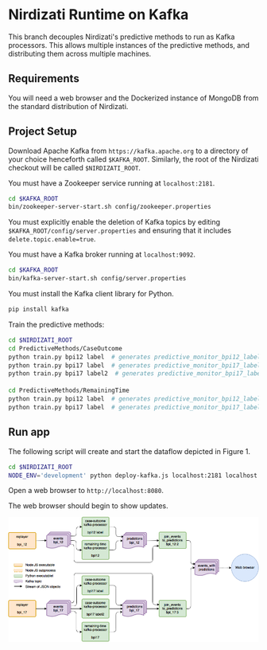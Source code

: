 # Nirdizati Runtime on Kafka #
This branch decouples Nirdizati's predictive methods to run as Kafka processors.  This allows multiple instances of the predictive methods, and distributing them across multiple machines.

## Requirements ##
You will need a web browser and the Dockerized instance of MongoDB from the standard distribution of Nirdizati.

## Project Setup
Download Apache Kafka from ``https://kafka.apache.org`` to a directory of your choice henceforth called `$KAFKA_ROOT`.  Similarly, the root of the Nirdizati checkout will be called `$NIRDIZATI_ROOT`.

You must have a Zookeeper service running at `localhost:2181`.

```sh
cd $KAFKA_ROOT
bin/zookeeper-server-start.sh config/zookeeper.properties
```

You must explicitly enable the deletion of Kafka topics by editing `$KAFKA_ROOT/config/server.properties` and ensuring that it includes `delete.topic.enable=true`.

You must have a Kafka broker running at `localhost:9092`.

```sh
cd $KAFKA_ROOT
bin/kafka-server-start.sh config/server.properties
```

You must install the Kafka client library for Python.

```sh
pip install kafka
```

Train the predictive methods:

```sh
cd $NIRDIZATI_ROOT
cd PredictiveMethods/CaseOutcome
python train.py bpi12 label  # generates predictive_monitor_bpi12_label.cpickle
python train.py bpi17 label  # generates predictive_monitor_bpi17_label.cpickle
python train.py bpi17 label2  # generates predictive_monitor_bpi17_label2.cpickle

cd PredictiveMethods/RemainingTime
python train.py bpi12 label  # generates predictive_monitor_bpi12_label.cpickle
python train.py bpi17 label  # generates predictive_monitor_bpi17_label.cpickle
```

## Run app ##
The following script will create and start the dataflow depicted in Figure 1.

```sh
cd $NIRDIZATI_ROOT
NODE_ENV='development' python deploy-kafka.js localhost:2181 localhost:9092 $KAFKA_ROOT $NIRDIZATI_ROOT
```

Open a web browser to `http://localhost:8080`.

The web browser should begin to show updates.

![Figure 1: Dataflow diagram](dataflow.png)
